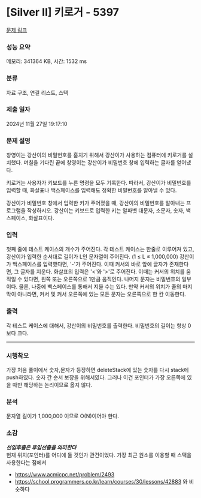 # [Silver II] 키로거 - 5397 

[문제 링크](https://www.acmicpc.net/problem/5397) 

### 성능 요약

메모리: 341364 KB, 시간: 1532 ms

### 분류

자료 구조, 연결 리스트, 스택

### 제출 일자

2024년 11월 27일 19:17:10

### 문제 설명

<p>창영이는 강산이의 비밀번호를 훔치기 위해서 강산이가 사용하는 컴퓨터에 키로거를 설치했다. 며칠을 기다린 끝에 창영이는 강산이가 비밀번호 창에 입력하는 글자를 얻어냈다.</p>

<p>키로거는 사용자가 키보드를 누른 명령을 모두 기록한다. 따라서, 강산이가 비밀번호를 입력할 때, 화살표나 백스페이스를 입력해도 정확한 비밀번호를 알아낼 수 있다. </p>

<p>강산이가 비밀번호 창에서 입력한 키가 주어졌을 때, 강산이의 비밀번호를 알아내는 프로그램을 작성하시오. 강산이는 키보드로 입력한 키는 알파벳 대문자, 소문자, 숫자, 백스페이스, 화살표이다.</p>

### 입력 

 <p>첫째 줄에 테스트 케이스의 개수가 주어진다. 각 테스트 케이스는 한줄로 이루어져 있고, 강산이가 입력한 순서대로 길이가 L인 문자열이 주어진다. (1 ≤ L ≤ 1,000,000) 강산이가 백스페이스를 입력했다면, '-'가 주어진다. 이때 커서의 바로 앞에 글자가 존재한다면, 그 글자를 지운다. 화살표의 입력은 '<'와 '>'로 주어진다. 이때는 커서의 위치를 움직일 수 있다면, 왼쪽 또는 오른쪽으로 1만큼 움직인다. 나머지 문자는 비밀번호의 일부이다. 물론, 나중에 백스페이스를 통해서 지울 수는 있다. 만약 커서의 위치가 줄의 마지막이 아니라면, 커서 및 커서 오른쪽에 있는 모든 문자는 오른쪽으로 한 칸 이동한다.</p>

### 출력 

 <p>각 테스트 케이스에 대해서, 강산이의 비밀번호를 출력한다. 비밀번호의 길이는 항상 0보다 크다.</p>


 --- 
### 시행착오
가장 처음 풀이에서 숫자,문자가 등장하면 deleteStack에 있는 숫자를 다시 stack에 push하였다. 숫자 간 순서 보장을 위해서였다. 그러나 이건 포인터가 가장 오른쪽에 있을 때만 해당하는 논리이므로 옳지 않다. 

### 분석
문자열 길이가  1,000,000 이므로 O(N)이어야 한다. 

### 소감
***선입후출은 후입선출을 의미한다***  
현재 위치(포인터)를 어디에 둘 것인가 관건이었다. 
가장 최근 원소를 이용할 때 스택을 사용한다는 점에서   
- https://www.acmicpc.net/problem/2493
- https://school.programmers.co.kr/learn/courses/30/lessons/42883
  와 비슷하다
